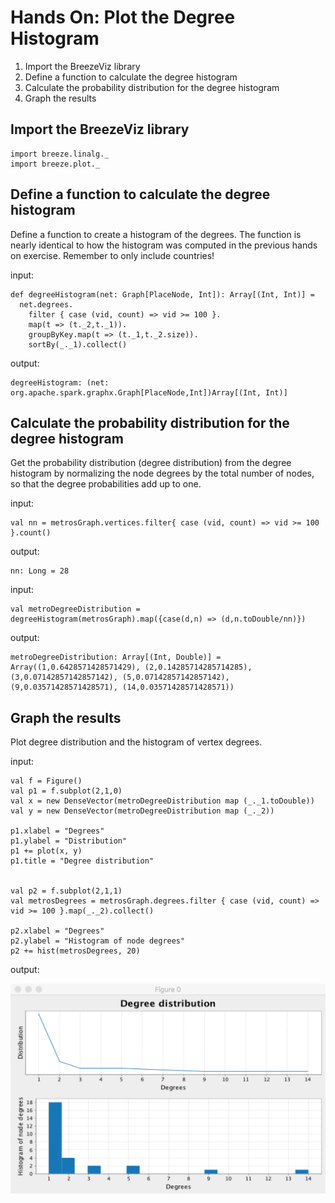 Hands On: Plot the Degree Histogram
===================================

1. Import the BreezeViz library
2. Define a function to calculate the degree histogram
3. Calculate the probability distribution for the degree histogram
4. Graph the results


## Import the BreezeViz library


    import breeze.linalg._
    import breeze.plot._


## Define a function to calculate the degree histogram

Define a function to create a histogram of the degrees. The function is nearly identical to how the
histogram was computed in the previous hands on exercise. Remember to only include countries!

input:
    
    def degreeHistogram(net: Graph[PlaceNode, Int]): Array[(Int, Int)] =
      net.degrees.
        filter { case (vid, count) => vid >= 100 }.
        map(t => (t._2,t._1)).
        groupByKey.map(t => (t._1,t._2.size)).
        sortBy(_._1).collect()

output:

    ﻿degreeHistogram: (net: org.apache.spark.graphx.Graph[PlaceNode,Int])Array[(Int, Int)]


## Calculate the probability distribution for the degree histogram   
   
Get the probability distribution (degree distribution) from the degree histogram by normalizing
the node degrees by the total number of nodes, so that the degree probabilities add up to one.

input:

    val nn = metrosGraph.vertices.filter{ case (vid, count) => vid >= 100 }.count()

output:
    
    ﻿nn: Long = 28

input:

    val metroDegreeDistribution = degreeHistogram(metrosGraph).map({case(d,n) => (d,n.toDouble/nn)})

output:

    ﻿metroDegreeDistribution: Array[(Int, Double)] = Array((1,0.6428571428571429), (2,0.14285714285714285), 
    (3,0.07142857142857142), (5,0.07142857142857142), (9,0.03571428571428571), (14,0.03571428571428571))


## Graph the results

Plot degree distribution and the histogram of vertex degrees.

input:

    val f = Figure()
    val p1 = f.subplot(2,1,0)
    val x = new DenseVector(metroDegreeDistribution map (_._1.toDouble))
    val y = new DenseVector(metroDegreeDistribution map (_._2))
    
    p1.xlabel = "Degrees"
    p1.ylabel = "Distribution"
    p1 += plot(x, y)
    p1.title = "Degree distribution"
    
    
    val p2 = f.subplot(2,1,1)
    val metrosDegrees = metrosGraph.degrees.filter { case (vid, count) => vid >= 100 }.map(_._2).collect()
    
    p2.xlabel = "Degrees"
    p2.ylabel = "Histogram of node degrees"
    p2 += hist(metrosDegrees, 20)

output:
    
![Metros Histogram](https://raw.githubusercontent.com/kevincoakley/GraphAnalyticsforBigDataHandsOn/master/ExamplesofAnalytics/output/Metros/Plot%20the%20Degree%20Histogram.png)    
